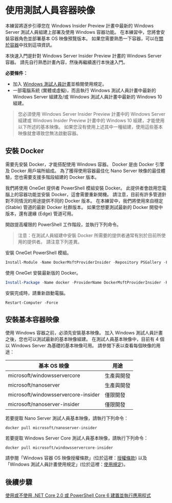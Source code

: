 # <a name="using-insider-container-images"></a>使用測試人員容器映像

本練習將逐步引導您在 Windows Insider Preview 計畫中最新的 Windows Server 測試人員組建上部署及使用 Windows 容器功能。 在本練習中，您將會安裝容器角色並部署基本 OS 映像預覽版本。 如果您需要熟悉一下容器，可以在[關於容器](../about/index.md)中找到這項資訊。

本快速入門是針對 Windows Server Insider Preview 計畫的 Windows Server 容器。 請先自行熟悉計畫內容，然後再繼續進行本快速入門。

**必要條件：**

- 加入 [Windows 測試人員計畫](https://insider.windows.com/GettingStarted)並檢閱使用規定。
- 一部電腦系統 (實體或虛擬)，而且執行 Windows 測試人員計畫中最新的 Windows Server 組建及/或 Windows 測試人員計畫中最新的 Windows 10 組建。

>您必須使用 Windows Server Insider Preview 計畫中的 Windows Server 組建或 Windows Insider Preview 計畫中的 Windows 10 組建，才能使用以下所述的基本映像。 如果您沒有使用上述其中一種組建，使用這些基本映像就會導致您無法啟動容器。

## <a name="install-docker"></a>安裝 Docker
需要先安裝 Docker，才能搭配使用 Windows 容器。 Docker 是由 Docker 引擎及 Docker 用戶端所組成。 為了獲得使用容器最佳化 Nano Server 映像的最佳體驗，您也需要支援多階段組建的 Docker 版本。

我們將使用 OneGet 提供者 PowerShell 模組安裝 Docker。 此提供者會啟用您電腦上的容器功能並安裝 Docker，這會需要重新開機。 請注意，目前有許多管道針對不同情況的用途提供不同的 Docker 版本。 在本練習中，我們將使用來自穩定 (Stable) 管道的最新 Docker 社群版本。 如果您想要測試最新的 Docker 開發中版本，還有邊緣 (Edge) 管道可用。

開啟提高權限的 PowerShell 工作階段，並執行下列命令。

>注意：在測試人員組建中安裝 Docker 所需要的提供者通常有別於目前所使用的提供者。 請注意下列差異。

安裝 OneGet PowerShell 模組。
```powershell
Install-Module -Name DockerMsftProviderInsider -Repository PSGallery -Force
```
使用 OneGet 安裝最新版的 Docker。
```powershell
Install-Package -Name docker -ProviderName DockerMsftProviderInsider -RequiredVersion 17.06.0-ce
```
安裝完成時，請重新啟動電腦。
```
Restart-Computer -Force
```

## <a name="install-base-container-image"></a>安裝基本容器映像

使用 Windows 容器之前，必須先安裝基本映像。 加入 Windows 測試人員計畫之後，您也可以測試最新的基本映像組建。 在測試人員基本映像中，目前有 4 個以 Windows Server 為基礎的基本映像可用。 請參閱下表以查看每個映像的用途：

| 基本 OS 映像                       | 用途                      |
|-------------------------------------|----------------------------|
| microsoft/windowsservercore         | 生產與開發 |
| microsoft/nanoserver                | 生產與開發 |
| microsoft/windowsservercore-insider | 僅限開發           |
| microsoft/nanoserver-insider        | 僅限開發           |

若要提取 Nano Server 測試人員基本映像，請執行下列命令：

```
docker pull microsoft/nanoserver-insider
```

若要提取 Windows Server Core 測試人員基本映像，請執行下列命令：

```
docker pull microsoft/windowsservercore-insider
```

請參閱「Windows 容器 OS 映像授權條款」(位於這裡：[授權條款](../EULA.md )) 以及「Windows 測試人員計畫使用規定」(位於這裡：[使用規定](https://www.microsoft.com/en-us/software-download/windowsinsiderpreviewserver))。

## <a name="next-steps"></a>後續步驟

[使用或不使用 .NET Core 2.0 或 PowerShell Core 6 建置並執行應用程式](./Nano-RS3-.NET-Core-and-PS.md)

